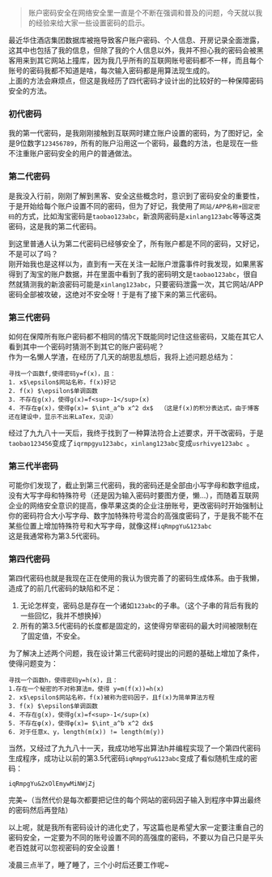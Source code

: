 [TITLE]:我的密码设计进化史
[TAGS]:技术

> 账户密码安全在网络安全里一直是个不断在强调和普及的问题，今天就以我的经验来给大家一些设置密码的启示。

最近华住酒店集团数据库被拖导致客户账户密码、个人信息、开房记录全面泄露，这其中也包括了我的信息，但除了我的个人信息以外，我并不担心我的密码会被黑客用来到其它网站上撞库，因为我几乎所有的互联网账号密码都不一样，而且每个账号的密码我都不知道是啥，每次输入密码都是用算法现生成的。  
上面的方法会麻烦点，但这是我经历了四代密码才设计出的比较好的一种保障密码安全的方法。

### 初代密码
我的第一代密码，是我刚刚接触到互联网时建立账户设置的密码，为了图好记，全是9位数字`123456789`，所有的账户沿用这一个密码，最蠢的方法，也是现在一些不注重账户密码安全的用户的普通做法。

### 第二代密码
是我没入行前，刚刚了解到黑客、安全这些概念时，意识到了密码安全的重要性，于是开始给每个账户设置不同的密码，但为了好记，我使用了`网站/APP名称+固定密码`的方式，比如淘宝密码是`taobao123abc`，新浪网密码是`xinlang123abc`等等这类密码，这是我的第二代密码。

到这里普通人认为第二代密码已经够安全了，所有账户都是不同的密码，又好记，不是可以了吗？  
刚开始我也是这样以为，直到有一天在关注一起账户泄露事件时我发现，如果黑客得到了淘宝的账户数据，并在里面中看到了我的密码明文是`taobao123abc`，很自然就猜测我的新浪密码可能是`xinlang123abc`，只要密码泄露一次，其它网站/APP密码全部被攻破，这绝对不安全呀！于是有了接下来的第三代密码。

### 第三代密码
如何在保障所有账户密码都不相同的情况下既能同时记住这些密码，又能在其它人看到其中一个密码时猜测不到其它的账户密码呢？  
作为一名懒人学渣，在经历了几天的胡思乱想后，我将上述问题总结为：
```
寻找一个函数f,使得密码y=f(x)，且：
1. x$\epsilon$网站名称，f(x)好记
2. f(x) $\epsilon$单调函数
3. 不存在g(x)，使得g(x)=f<sup>-1</sup>(x)
4. 不存在φ(x)，使得φ(x)= $\int_a^b x^2 dx$  （这是f(x)的积分表达式，由于博客还在建设中，显示不出来LaTex，见谅）
```

经过了九九八十一天后，我终于找到了一种算法符合上述要求，开干改密码，于是`taobao123456`变成了`iqrmpgyu123abc`，`xinlang123abc`变成`usrhivye123abc `。

### 第三代半密码
可能你们发现了，截止到第三代密码，我的密码还是全部由小写字母和数字组成，没有大写字母和特殊符号（还是因为输入密码时要图方便，懒...），而随着互联网企业的网络安全意识的提高，像苹果这类的企业注册账号，更改密码时开始强制让你的密码符合大小写字母、数字加特殊符号混合的高强度密码了，于是我不能不在某些位置上增加特殊符号和大写字母，就像这样`iqRmpgYu&123abc`  
这是我通常称为第3.5代密码。

### 第四代密码
第四代密码也就是我现在正在使用的我认为很完善了的密码生成体系。由于我懒，造成了的前几代密码的缺陷和不足：
1. 无论怎样变，密码总是存在一个诸如`123abc`的子串。（这个子串的背后有我的一些回忆，我并不想换掉）
2. 所有的第3.5代密码的长度都是固定的，这使得穷举密码的最大时间被限制在了固定值，不安全。

为了解决上述两个问题，我在设计第三代密码时提出的问题的基础上增加了条件，使得问题变为：
```
寻找一个函数h，使得密码y=h(x)，且：
1.存在一个秘密的不对称算法m，使得 y=m(f(x))=h(x)
2. x$\epsilon$网站名称，f(x)被称为密码因子，且f(x)为简单算法方程
3. f(x) $\epsilon$单调函数
4. 不存在g(x)，使得g(x)=f<sup>-1</sup>(x)
5. 不存在φ(x)，使得φ(x)= $\int_a^b x^2 dx$
6. 对于任意x、y，length(m(x)) != length(m(y))
```

当然，又经过了九九八十一天，我成功地写出算法h并编程实现了一个第四代密码生成程序，成功让以前的第3.5代密码`iqRmpgYu&123abc`变成了看似随机生成的密码：

`iqRmpgYu&2xOlEmywMiNWjZj`

完美~（当然代价是每次都要把记住的每个网站的密码因子输入到程序中算出最终的密码然后再登陆）

以上呢，就是我所有密码设计的进化史了，写这篇也是希望大家一定要注重自己的密码安全，一定要为不同的账号设置不同的高强度的密码，不要以为自己只是平头老百姓就可以忽视密码的安全设置！

凌晨三点半了，睡了睡了，三个小时后还要工作呢~